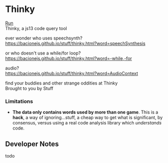 # Thinky
[Run](https://bacionejs.github.io/stuff/thinky.html)  
Thinky, a js13 code query tool  

ever wonder who uses speechsynth?  
https://bacionejs.github.io/stuff/thinky.html?word=speechSynthesis  

or who doesn't use a while/for loop?  
https://bacionejs.github.io/stuff/thinky.html?word=-while,-for  

audio?  
https://bacionejs.github.io/stuff/thinky.html?word=AudioContext  

find your buddies and other strange oddities at Thinky  
Brought to you by Stuff  



### Limitations
- **The data only contains words used by more than one game**. This is a **hack**, a way of ignoring...stuff, a cheap way to get what is significant, by consensus, versus using a real code analysis library which *understands* code.

## Developer Notes
todo









